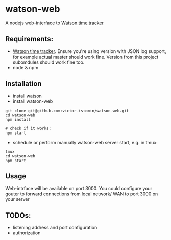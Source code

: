 # watson-web

A nodejs web-interface to [Watson time tracker](https://github.com/TailorDev/Watson/)

## Requirements:

 * [Watson time tracker](https://github.com/TailorDev/Watson/). Ensure you're using version with JSON log support, for example actual master should work fine. Version from this project subomdules should work fine too.
 * node & npm

## Installation 

 * install watson
 * install watson-web
 ```shell
git clone git@github.com:victor-istomin/watson-web.git
cd watson-web
npm install

# check if it works:
npm start
```

 * schedule or perform manually watson-web server start, e.g. in tmux:
```shell
tmux
cd watson-web
npm start
```

## Usage

Web-intrface will be available on port 3000. You could configure your gouter to forward connections from local network/ WAN to port 3000 on your server

## TODOs:

* listening address and port configuration
* authorization
